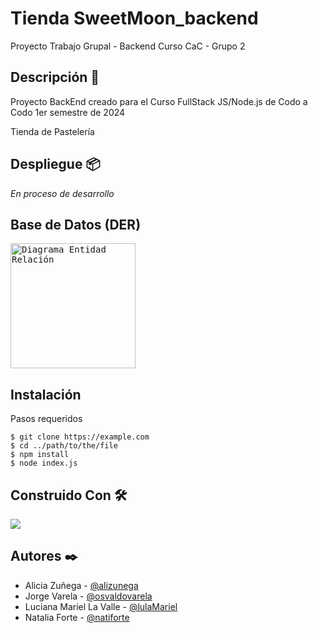 # Tienda SweetMoon_backend

Proyecto Trabajo Grupal - Backend Curso CaC - Grupo 2

## Descripción :notebook_with_decorative_cover:

Proyecto BackEnd creado para el Curso FullStack JS/Node.js de Codo a Codo
1er semestre de 2024

Tienda de Pastelería

## Despliegue :package:

_En proceso de desarrollo_

## Base de Datos (DER)

<kbd>
  <image
    src="/database/der.jpg"
    alt="Diagrama Entidad Relación"
    caption="DER Base de datos Tienda SweetMoon"
    width="200">
</kbd>

## Instalación

Pasos requeridos

```
$ git clone https://example.com
$ cd ../path/to/the/file
$ npm install
$ node index.js
```

## Construido Con :hammer_and_wrench:

<p>
  <a href="https://skillicons.dev">
    <img src="https://skillicons.dev/icons?i=nodejs,express,mysql&theme=dark&perline=1" />
  </a>
</p>

## Autores :black_nib:

- Alicia Zuñega - [@alizunega](https://github.com/alizunega)
- Jorge Varela - [@osvaldovarela](https://github.com/osvaldovarela)
- Luciana Mariel La Valle - [@lulaMariel](https://github.com/lulaMariel)
- Natalia Forte - [@natiforte](https://github.com/natiforte)
